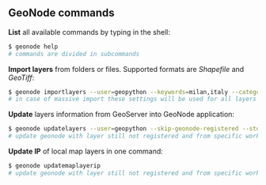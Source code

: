 ## GeoNode commands

**List** all available commands by typing in the shell:

```bash
$ geonode help
# commands are divided in subcommands
```

**Import layers** from folders or files. Supported formats are *Shapefile* and *GeoTiff*:

```bash
$ geonode importlayers --user=geopython --keywords=milan,italy --category=environment,elevation --regions=lombardia --title=tubestops ./data
# in case of massive import these settings will be used for all layers
```

**Update** layers information from GeoServer into GeoNode application:

```bash
$ geonode updatelayers --user=geopython --skip-geonode-registered --store=geopython --workspace=workshop
# update geonode with layer still not registered and from specific workspace and store of GeoServer
```

**Update IP** of local map layers in one command:

```bash
$ geonode updatemaplayerip
# update geonode with layer still not registered and from specific workspace and store of GeoServer
```
